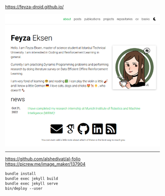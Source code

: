 ##

https://feyza-droid.github.io/

![alt text](https://github.com/feyza-droid/feyza-droid.github.io/blob/master/assets/img/feyza-droid.github.io_img.png?raw=true)

<hr>

https://github.com/alshedivat/al-folio
https://picrew.me/image_maker/137904

```
bundle install
bundle exec jekyll build
bundle exec jekyll serve
bin/deploy --user
```